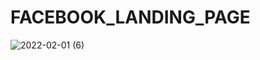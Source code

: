 # FACEBOOK_LANDING_PAGE
![2022-02-01 (6)](https://user-images.githubusercontent.com/91754694/151921720-ee2b5f20-95bb-47ce-9d0b-a774a5c1914e.png)
